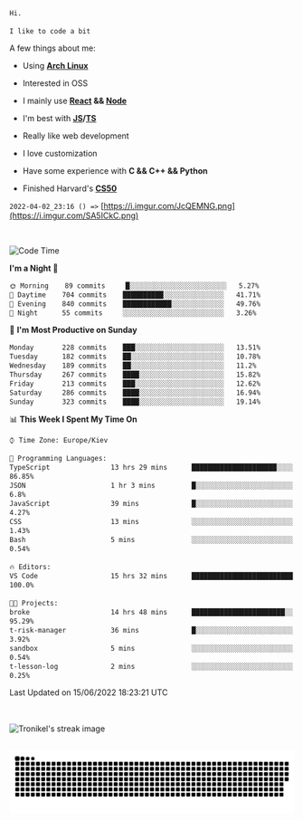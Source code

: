 ```
Hi.

I like to code a bit
```

A few things about me:

-   Using **[Arch Linux](https://archlinux.org/)**

-   Interested in OSS

-   I mainly use **[React](https://reactjs.org/) && [Node](https://nodejs.org/en/)**

-   I'm best with **[JS](https://www.javascript.com/)/[TS](https://www.typescriptlang.org/)**

-   Really like web development

-   I love customization

-   Have some experience with **C && C++ && Python**

-   Finished Harvard's **[CS50](https://cs50.harvard.edu)**

`2022-04-02_23:16 () =>` [https://i.imgur.com/JcQEMNG.png](https://i.imgur.com/SA5ICkC.png)

<br>

<!--START_SECTION:waka-->
![Code Time](http://img.shields.io/badge/Code%20Time-685%20hrs%2053%20mins-blue)

**I'm a Night 🦉** 

```text
🌞 Morning    89 commits     █░░░░░░░░░░░░░░░░░░░░░░░░   5.27% 
🌆 Daytime    704 commits    ██████████░░░░░░░░░░░░░░░   41.71% 
🌃 Evening    840 commits    ████████████░░░░░░░░░░░░░   49.76% 
🌙 Night      55 commits     ░░░░░░░░░░░░░░░░░░░░░░░░░   3.26%

```
📅 **I'm Most Productive on Sunday** 

```text
Monday       228 commits    ███░░░░░░░░░░░░░░░░░░░░░░   13.51% 
Tuesday      182 commits    ██░░░░░░░░░░░░░░░░░░░░░░░   10.78% 
Wednesday    189 commits    ██░░░░░░░░░░░░░░░░░░░░░░░   11.2% 
Thursday     267 commits    ████░░░░░░░░░░░░░░░░░░░░░   15.82% 
Friday       213 commits    ███░░░░░░░░░░░░░░░░░░░░░░   12.62% 
Saturday     286 commits    ████░░░░░░░░░░░░░░░░░░░░░   16.94% 
Sunday       323 commits    ████░░░░░░░░░░░░░░░░░░░░░   19.14%

```


📊 **This Week I Spent My Time On** 

```text
⌚︎ Time Zone: Europe/Kiev

💬 Programming Languages: 
TypeScript               13 hrs 29 mins      █████████████████████░░░░   86.85% 
JSON                     1 hr 3 mins         █░░░░░░░░░░░░░░░░░░░░░░░░   6.8% 
JavaScript               39 mins             █░░░░░░░░░░░░░░░░░░░░░░░░   4.27% 
CSS                      13 mins             ░░░░░░░░░░░░░░░░░░░░░░░░░   1.43% 
Bash                     5 mins              ░░░░░░░░░░░░░░░░░░░░░░░░░   0.54%

🔥 Editors: 
VS Code                  15 hrs 32 mins      █████████████████████████   100.0%

🐱‍💻 Projects: 
broke                    14 hrs 48 mins      ███████████████████████░░   95.29% 
t-risk-manager           36 mins             █░░░░░░░░░░░░░░░░░░░░░░░░   3.92% 
sandbox                  5 mins              ░░░░░░░░░░░░░░░░░░░░░░░░░   0.54% 
t-lesson-log             2 mins              ░░░░░░░░░░░░░░░░░░░░░░░░░   0.25%

```


 Last Updated on 15/06/2022 18:23:21 UTC
<!--END_SECTION:waka-->

<br>

<p><img align="center" src="https://github-readme-streak-stats.herokuapp.com/?user=Tronikelis&theme=dark" alt="Tronikel's streak image" /></p>

<br>

<img title="" src="https://raw.githubusercontent.com/Tronikelis/Tronikelis/output/github-contribution-grid-snake.svg" alt="very cool snake thingey" data-align="left">
